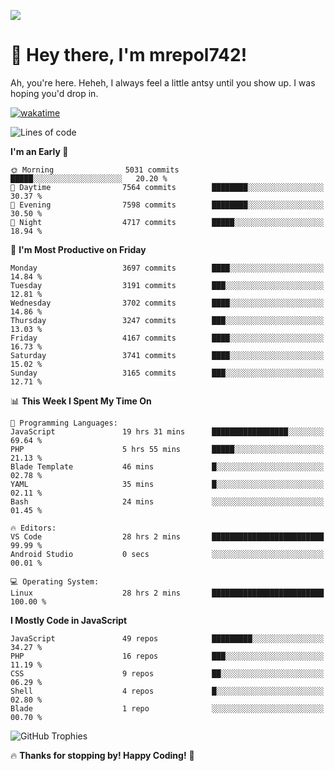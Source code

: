 ![](https://media.tenor.com/FUEC3dPyVhEAAAAM/welcome-back-minions.gif)

# 👋 Hey there, I'm mrepol742!
Ah, you're here. Heheh, 
I always feel a little antsy until you show up. I was hoping you'd drop in.

[![wakatime](https://wakatime.com/badge/user/8ad4afa2-1a56-40d1-a949-4663473915b6.svg)](https://wakatime.com/@mrepol742)

<!--START_SECTION:mrepol742-->
![Lines of code](https://img.shields.io/badge/From%20Hello%20World%20I%27ve%20Written-19.9%20million%20lines%20of%20code-blue)

**I'm an Early 🐤** 

```text
🌞 Morning                5031 commits        █████░░░░░░░░░░░░░░░░░░░░   20.20 % 
🌆 Daytime                7564 commits        ████████░░░░░░░░░░░░░░░░░   30.37 % 
🌃 Evening                7598 commits        ████████░░░░░░░░░░░░░░░░░   30.50 % 
🌙 Night                  4717 commits        █████░░░░░░░░░░░░░░░░░░░░   18.94 % 
```
📅 **I'm Most Productive on Friday** 

```text
Monday                   3697 commits        ████░░░░░░░░░░░░░░░░░░░░░   14.84 % 
Tuesday                  3191 commits        ███░░░░░░░░░░░░░░░░░░░░░░   12.81 % 
Wednesday                3702 commits        ████░░░░░░░░░░░░░░░░░░░░░   14.86 % 
Thursday                 3247 commits        ███░░░░░░░░░░░░░░░░░░░░░░   13.03 % 
Friday                   4167 commits        ████░░░░░░░░░░░░░░░░░░░░░   16.73 % 
Saturday                 3741 commits        ████░░░░░░░░░░░░░░░░░░░░░   15.02 % 
Sunday                   3165 commits        ███░░░░░░░░░░░░░░░░░░░░░░   12.71 % 
```


📊 **This Week I Spent My Time On** 

```text
💬 Programming Languages: 
JavaScript               19 hrs 31 mins      █████████████████░░░░░░░░   69.64 % 
PHP                      5 hrs 55 mins       █████░░░░░░░░░░░░░░░░░░░░   21.13 % 
Blade Template           46 mins             █░░░░░░░░░░░░░░░░░░░░░░░░   02.78 % 
YAML                     35 mins             █░░░░░░░░░░░░░░░░░░░░░░░░   02.11 % 
Bash                     24 mins             ░░░░░░░░░░░░░░░░░░░░░░░░░   01.45 % 

🔥 Editors: 
VS Code                  28 hrs 2 mins       █████████████████████████   99.99 % 
Android Studio           0 secs              ░░░░░░░░░░░░░░░░░░░░░░░░░   00.01 % 

💻 Operating System: 
Linux                    28 hrs 2 mins       █████████████████████████   100.00 % 
```

**I Mostly Code in JavaScript** 

```text
JavaScript               49 repos            █████████░░░░░░░░░░░░░░░░   34.27 % 
PHP                      16 repos            ███░░░░░░░░░░░░░░░░░░░░░░   11.19 % 
CSS                      9 repos             ██░░░░░░░░░░░░░░░░░░░░░░░   06.29 % 
Shell                    4 repos             █░░░░░░░░░░░░░░░░░░░░░░░░   02.80 % 
Blade                    1 repo              ░░░░░░░░░░░░░░░░░░░░░░░░░   00.70 % 
```




<!--END_SECTION:mrepol742-->

![GitHub Trophies](https://github-profile-trophy.vercel.app/?username=mrepol742&theme=dracula)

🔥 **Thanks for stopping by! Happy Coding!** 🚀
